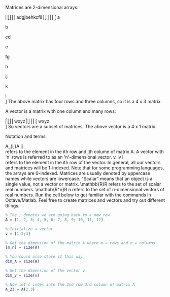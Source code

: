 Matrices are 2-dimensional arrays:

⎡⎣⎢⎢⎢adgjbehkcfil⎤⎦⎥⎥⎥
[ 
a
​	
  
b
​	
  
cd
​	
  
e
​	
  
fg
​	
  
h
​	
  
ij
​	
  
k
​	
  
l
​	
 ]
The above matrix has four rows and three columns, so it is a 4 x 3 matrix.

A vector is a matrix with one column and many rows:

⎡⎣⎢⎢wxyz⎤⎦⎥⎥
[ 
wxyz
​	
 ]
So vectors are a subset of matrices. The above vector is a 4 x 1 matrix.

Notation and terms:

A_{ij}A 
ij
​	
  refers to the element in the ith row and jth column of matrix A.
A vector with 'n' rows is referred to as an 'n'-dimensional vector.
v_iv 
i
​	
  refers to the element in the ith row of the vector.
In general, all our vectors and matrices will be 1-indexed. Note that for some programming languages, the arrays are 0-indexed.
Matrices are usually denoted by uppercase names while vectors are lowercase.
"Scalar" means that an object is a single value, not a vector or matrix.
\mathbb{R}R refers to the set of scalar real numbers.
\mathbb{R^n}R 
n
  refers to the set of n-dimensional vectors of real numbers.
Run the cell below to get familiar with the commands in Octave/Matlab. Feel free to create matrices and vectors and try out different things.


```MATLAB
% The ; denotes we are going back to a new row.
A = [1, 2, 3; 4, 5, 6; 7, 8, 9; 10, 11, 12]

% Initialize a vector 
v = [1;2;3] 

% Get the dimension of the matrix A where m = rows and n = columns
[m,n] = size(A)

% You could also store it this way
dim_A = size(A)

% Get the dimension of the vector v 
dim_v = size(v)

% Now let's index into the 2nd row 3rd column of matrix A
A_23 = A(2,3)

```
